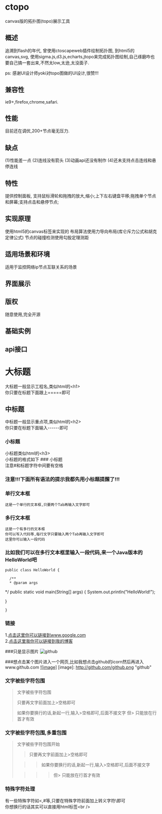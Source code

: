 ctopo
=====

canvas版的拓扑图(topo)展示工具

概述
-----
  追溯到flash的年代, 曾使用ctoscapeweb插件绘制拓扑图, 到html5的canvas,svg, 使用sigma.js,d3.js,echarts,jtopo来完成拓扑图绘制,自己琢磨咋也要自己搞一套出来,不然太low,太逊,太没面子.

ps: 感谢UI设计师yoki对topo图做的UI设计,很赞!!!
  
兼容性
-----
  ie9+,firefox,chrome,safari.
   
性能
-----
  目前还在调优,200+节点毫无压力.

缺点
-----
  (1)性能差一点
  (2)连线没有箭头
  (3)动画api还没有制作
  (4)还未支持点击连线和悬停连线

特性
-----
  提供控制面板, 支持鼠标滑轮和拖拽的放大,缩小;上下左右键盘平移;拖拽单个节点和屏幕;支持点击和悬停节点;

实现原理
-----
  使用html5的canvas标签来实现的
  布局算法使用力导向布局(库仑斥力公式和胡克定律公式)
  节点的碰撞检测使用勾股定理测距
  
适用场景和环境
-----
  适用于监控网络ip节点互联关系的场景

界面展示
-----
  
版权
-----
  随意使用,完全开源

基础实例
-----

api接口
-----










大标题
===================================
  大标题一般显示工程名,类似html的\<h1\><br />
  你只要在标题下面跟上=====即可

  
中标题
-----------------------------------
  中标题一般显示重点项,类似html的\<h2\><br />
  你只要在标题下面输入------即可
  
### 小标题
  小标题类似html的\<h3\><br />
  小标题的格式如下 ### 小标题<br />
  注意#和标题字符中间要有空格

### 注意!!!下面所有语法的提示我都先用小标题提醒了!!! 

### 单行文本框
    这是一个单行的文本框,只要两个Tab再输入文字即可
        
### 多行文本框  
    这是一个有多行的文本框
    你可以写入代码等,每行文字只要输入两个Tab再输入文字即可
    这里你可以输入一段代码

### 比如我们可以在多行文本框里输入一段代码,来一个Java版本的HelloWorld吧
    public class HelloWorld {

      /**
      * @param args
   */
   public static void main(String[] args) {
   System.out.println("HelloWorld!");

   }

    }
### 链接
1.[点击这里你可以链接到www.google.com](http://www.google.com)<br />
2.[点击这里我你可以链接到我的博客](http://guoyunsky.iteye.com)<br />

###只是显示图片
![github](http://github.com/unicorn.png "github")

###想点击某个图片进入一个网页,比如我想点击github的icorn然后再进入www.github.com
[![image]](http://www.github.com/)
[image]: http://github.com/github.png "github"

### 文字被些字符包围
> 文字被些字符包围
>
> 只要再文字前面加上>空格即可
>
> 如果你要换行的话,新起一行,输入>空格即可,后面不接文字
> 但> 只能放在行首才有效

### 文字被些字符包围,多重包围
> 文字被些字符包围开始
>
> > 只要再文字前面加上>空格即可
>
>  > > 如果你要换行的话,新起一行,输入>空格即可,后面不接文字
>
> > > > 但> 只能放在行首才有效

### 特殊字符处理
有一些特殊字符如<,#等,只要在特殊字符前面加上转义字符\即可<br />
你想换行的话其实可以直接用html标签\<br /\>
